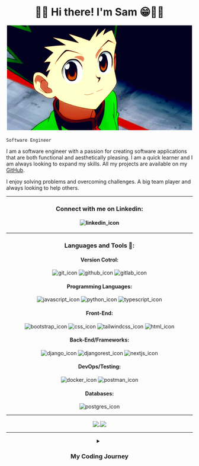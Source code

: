 <h1 align="center">👋🏾 Hi there! I'm Sam 😁🤘🏾</h1>

<p align="center" >
  <img src="gon.gif" />
</p>

`Software Engineer`

I am a software engineer with a passion for creating software applications that are both functional and aesthetically pleasing. I am a quick learner and I am always looking to expand my skills. All my projects are available on my [GitHub](https://github.com/sxmmy0?tab=repositories). 

I enjoy solving problems and overcoming challenges. A big team player and always looking to help others.

---

<h3 align="center"> Connect with me on Linkedin: </h3>
<h4 align="center">
  <p>
    <img href=" https://www.linkedin.com/in/samuel-0bembe-/" src="https://cdn.jsdelivr.net/gh/devicons/devicon@latest/icons/linkedin/linkedin-original-wordmark.svg" alt="linkedin_icon" width="100" height="100"/> 
  </p>
</h4>

---
<h3 align="center"> Languages and Tools 🧰: </h3>

<h4 align="center" > Version Cotrol: </h4>
<p align="center">
  <img src="https://cdn.jsdelivr.net/gh/devicons/devicon@latest/icons/git/git-original.svg" alt="git_icon" width="50" height="50"/>
  <img src="https://cdn.jsdelivr.net/gh/devicons/devicon@latest/icons/github/github-original.svg" alt="github_icon" width="50" height="50"/>
  <img src="https://cdn.jsdelivr.net/gh/devicons/devicon@latest/icons/gitlab/gitlab-plain.svg" alt="gitlab_icon" width="50" height="50"/>             
</p>

<h4 align="center"> Programming Languages: </h4>
<p align="center">
  <img src="https://cdn.jsdelivr.net/gh/devicons/devicon@latest/icons/javascript/javascript-plain.svg" alt="javascript_icon" width="50" height="50"/>
  <img src="https://cdn.jsdelivr.net/gh/devicons/devicon@latest/icons/python/python-original.svg" alt="python_icon" width="50" height="50" />
  <img src="https://cdn.jsdelivr.net/gh/devicons/devicon@latest/icons/typescript/typescript-plain.svg" alt="typescript_icon" width="50" height="50"/>        
</p>

<h4 align="center"> Front-End: </h4>
<p align="center">
  <img src="https://cdn.jsdelivr.net/gh/devicons/devicon@latest/icons/bootstrap/bootstrap-original.svg" alt="bootstrap_icon" width="50" height="50"/>
  <img src="https://cdn.jsdelivr.net/gh/devicons/devicon@latest/icons/css3/css3-plain.svg" alt="css_icon" width="50" height="50"/>
  <img src="https://cdn.jsdelivr.net/gh/devicons/devicon@latest/icons/tailwindcss/tailwindcss-original.svg" alt="tailwindcss_icon" width="50" height="50"/>
  <img src="https://cdn.jsdelivr.net/gh/devicons/devicon@latest/icons/html5/html5-plain.svg" alt="html_icon" width="50" height="50"/>
          
</p>

<h4 align="center"> Back-End/Frameworks: </h4>
<p align="center">
  <img src="https://cdn.jsdelivr.net/gh/devicons/devicon@latest/icons/django/django-plain-wordmark.svg" alt="django_icon" width="100" height="100"/>
  <img src="https://cdn.jsdelivr.net/gh/devicons/devicon@latest/icons/djangorest/djangorest-original-wordmark.svg" alt="djangorest_icon" width="100" height="100"/>
  <img src="https://cdn.jsdelivr.net/gh/devicons/devicon@latest/icons/nextjs/nextjs-original-wordmark.svg" alt="nextjs_icon" width="100" height="100"/>
</p>

<h4 align="center"> DevOps/Testing: </h4>
<p align="center">
  <img src="https://cdn.jsdelivr.net/gh/devicons/devicon@latest/icons/docker/docker-plain.svg" alt="docker_icon" width="50" height="50"/>
  <img src="https://cdn.jsdelivr.net/gh/devicons/devicon@latest/icons/postman/postman-plain.svg" alt="postman_icon" width="50" height="50" />
</p>

<h4 align="center"> Databases: </h4>
<p align="center">
  <img src="https://cdn.jsdelivr.net/gh/devicons/devicon@latest/icons/postgresql/postgresql-plain.svg" alt="postgres_icon" width="50" height="50"/>
</p>

--- 

<p align="center">
  <a href="https://github.com/anuraghazra/github-readme-stats">
    <img height=200 align="center" src="https://github-readme-stats.vercel.app/api?username=sxmmy0" />
  </a>
  <a href="https://github.com/anuraghazra/convoychat">
    <img height=200 align="center" src="https://github-readme-stats.vercel.app/api/top-langs?username=sxmmy0&layout=compact&langs_count=8&card_width=400" />
  </a>
</p>

---

<details align="center">
  <summary><h3>My Coding Journey</h3></summary>
  
  2016:
  

  2019:
  

  2020/21:


  2021/22:


  2023:

  
</details>
